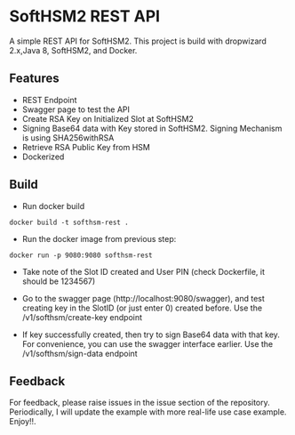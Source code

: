 # SoftHSM2 REST API

A simple REST API for SoftHSM2. This project is build with dropwizard 2.x,Java 8, SoftHSM2, and Docker.

## Features

- REST Endpoint
- Swagger page to test the API
- Create RSA Key on Initialized Slot at SoftHSM2
- Signing Base64 data with Key stored in SoftHSM2. Signing Mechanism is using SHA256withRSA
- Retrieve RSA Public Key from HSM
- Dockerized


## Build

- Run docker build
```shell
docker build -t softhsm-rest .
```
- Run the docker image from previous step:
```shell
docker run -p 9080:9080 softhsm-rest
```
- Take note of the Slot ID created and User PIN (check Dockerfile, it should be 1234567)

- Go to the swagger page (http://localhost:9080/swagger), and test creating key in the SlotID (or just enter 0) created before. Use the /v1/softhsm/create-key endpoint
- If key successfully created, then try to sign Base64 data with that key. For convenience, you can use the swagger interface earlier. Use the /v1/softhsm/sign-data endpoint

## Feedback

For feedback, please raise issues in the issue section of the repository. Periodically, I will update the example with more real-life use case example. Enjoy!!.

